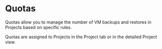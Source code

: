 # Quotas

Quotas allow you to manage the number of VM backups and restores in Projects based on specific rules.

Quotas are assigned to Projects in the Project tab or in the detailed Project view.

